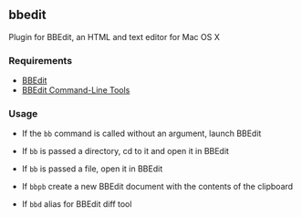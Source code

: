 ## bbedit

Plugin for BBEdit, an HTML and text editor for Mac OS X 

### Requirements

 * [BBEdit](http://www.barebones.com/products/bbedit/)
 * [BBEdit Command-Line Tools](http://www.barebones.com/support/bbedit/cmd-line-tools.html)

### Usage

 * If the `bb` command is called without an argument, launch BBEdit

 * If `bb` is passed a directory, cd to it and open it in BBEdit

 * If `bb` is passed a file, open it in BBEdit

 * If `bbpb` create a new BBEdit document with the contents of the clipboard

 * If `bbd` alias for BBEdit diff tool
